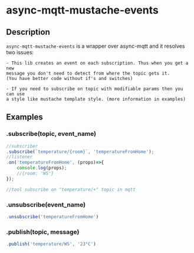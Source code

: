 # async-mqtt-mustache-events

## Description
`async-mqtt-mustache-events` is a wrapper over async-mqtt and it resolves two issues:
```
- This lib creates an event on each subscription. Thus when you get a new 
message you don't need to detect from where the topic gets it. 
(You have better code without if's and switches)

- If you need to subscribe on topic with modifiable params then you can use 
a style like mustache template style. (more information in examples)
```

## Examples
### .subscribe(topic, event_name)
```javascript
//subscriber
.subscribe(`temperature/{room}`, 'temperatureFromHome');
//listener
.on('temperatureFromHome', (props)=>{
    console.log(props);
    //{room: 'WS'}
});

//tool subscribe on "temperature/+" topic in mqtt
```

### .unsubscribe(event_name)
```javascript
.unsubscribe('temperatureFromHome')
```

### .publish(topic, message)
```javascript
.publish('temperature/WS', '23°C')
```